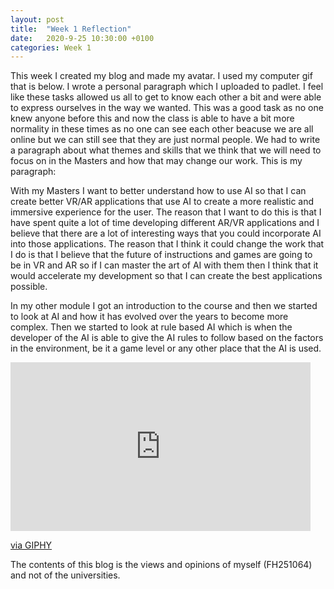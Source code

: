 ```yaml
---
layout: post
title:  "Week 1 Reflection"
date:   2020-9-25 10:30:00 +0100
categories: Week 1
---
```

This week I created my blog and made my avatar. I used my computer gif that is below. I wrote a personal paragraph which I uploaded to padlet. I feel like these tasks allowed us all to get to know each other a bit and were able to express ourselves in the way we wanted. This was a good task as no one knew anyone before this and now the class is able to have a bit more normality in these times as no one can see each other beacuse we are all online but we can still see that they are just normal people. We had to write a paragraph about what themes and skills that we think that we will need to focus on in the Masters and how that may change our work. This is my paragraph:

With my Masters I want to better understand how to use AI so that I can create better VR/AR applications that use AI to create a more realistic and immersive experience for the user. The reason that I want to do this is that I have spent quite a lot of time developing different AR/VR applications and I believe that there are a lot of interesting ways that you could incorporate AI into those applications. The reason that I think it could change the work that I do is that I believe that the future of instructions and games are going to be in VR and AR so if I can master the art of AI with them then I think that it would accelerate my development so that I can create the best applications possible.


In my other module I got an introduction to the course and then we started to look at AI and how it has evolved over the years to become more complex. Then we started to look at rule based AI which is when the developer of the AI is able to give the AI rules to follow based on the factors in the environment, be it a game level or any other place that the AI is used.


<iframe src="https://giphy.com/embed/RM5ntK7mRv0nmgKcRP" width="480" height="270" frameBorder="0" class="giphy-embed" allowFullScreen></iframe><p><a href="https://giphy.com/gifs/RM5ntK7mRv0nmgKcRP">via GIPHY</a></p>

The contents of this blog is the views and opinions of myself (FH251064) and not of the universities.
